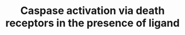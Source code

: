 ---
annotations:
- type: Pathway Ontology
  value: signaling pathway
authors:
- ReactomeTeam
- Ryanmiller
- Eweitz
description: Caspase-8 is synthesized as zymogen (procaspase-8) and is formed from
  procaspase-8 as a cleavage product. However, the cleavage itself appears not to
  be sufficient for the formation of an active caspase-8. Only the coordinated dimerization
  and cleavage of the zymogen produce efficient activation in vitro and apoptosis
  in cellular systems [Boatright KM and Salvesen GS 2003; Keller N et al 2010; Oberst
  A et al 2010].<p>The caspase-8 zymogens are present in the cells as inactive monomers,
  which are recruited to the death-inducing signaling complex (DISC) by homophilic
  interactions with the DED domain of FADD. The monomeric zymogens undergo dimerization
  and the subsequent conformational changes at the receptor complex, which results
  in the formation of catalytically active form of procaspase-8.[Boatright KM et al
  2003; Donepudi M et al 2003; Keller N et al 2010; Oberst A et al 2010].  View original
  pathway at [http://www.reactome.org/PathwayBrowser/#DIAGRAM=140534 Reactome].
last-edited: 2021-05-22
organisms:
- Homo sapiens
redirect_from:
- /index.php/Pathway:WP3358
- /instance/WP3358
schema-jsonld:
- '@context': https://schema.org/
  '@id': https://wikipathways.github.io/pathways/WP3358.html
  '@type': Dataset
  creator:
    '@type': Organization
    name: WikiPathways
  description: Caspase-8 is synthesized as zymogen (procaspase-8) and is formed from
    procaspase-8 as a cleavage product. However, the cleavage itself appears not to
    be sufficient for the formation of an active caspase-8. Only the coordinated dimerization
    and cleavage of the zymogen produce efficient activation in vitro and apoptosis
    in cellular systems [Boatright KM and Salvesen GS 2003; Keller N et al 2010; Oberst
    A et al 2010].<p>The caspase-8 zymogens are present in the cells as inactive monomers,
    which are recruited to the death-inducing signaling complex (DISC) by homophilic
    interactions with the DED domain of FADD. The monomeric zymogens undergo dimerization
    and the subsequent conformational changes at the receptor complex, which results
    in the formation of catalytically active form of procaspase-8.[Boatright KM et
    al 2003; Donepudi M et al 2003; Keller N et al 2010; Oberst A et al 2010].  View
    original pathway at [http://www.reactome.org/PathwayBrowser/#DIAGRAM=140534 Reactome].
  keywords:
  - active caspase-8
  - TLR4:TRIF:RIP1:FADD:pro-caspase-8
  - homologue
  - trimer:FADD:procaspase-8-dimer
  - 'TNFSF10 '
  - CFLAR(1-480)
  - viral c-FLIP
  - 'TLR4 cascade '
  - 'TLR4 '
  - receptor
  - DISC:procaspase-8:FLIP(L)
  - DISC:procaspase-8-dimer
  - Signalling
  - TRADD:TRAF2:RIP1:FADD:CASP8(1-479)
  - Trimer:FADD:pro-Caspase-8:FLIP(L)
  - 'GPIN-CD14(20-345) '
  - 'FADD '
  - CFLAR(377-480)
  - 'ORF71 '
  - TNFSF10:TNFRSF10A,B:FADD:CASP8(1-479)
  - 'LY96 '
  - FLIP(S)
  - 'FASLG(1-281) '
  - Receptor
  - TRAF2:TRADD:RIP1:FADD:2xCASP8(1-479)
  - trimer:FADD:CASP8(1-479)
  - TNFSF10:TNFRSF10A,B:FADD:2xCASP8(1-479)
  - 'LPS '
  - Death Receptor
  - TRADD:TRAF2:RIP1:FADD:procaspase-8:FLIP(L)
  - 'RIPK1 '
  - 'TNFRSF10B '
  - 'CFLAR(1-376) '
  - 'FAS '
  - 'CASP8(1-479) '
  - MyD88-independent
  - DISC
  - 'MC159 '
  - 'MyrG-p-S16-TICAM2 '
  - 'CASP8(1-374) '
  - 'TRAF2 '
  - DISC:p43/p41CASP8:p43 FLIP(L)
  - activated
  - 'TRADD '
  - TLR4:TRIF:RIP1:FADD
  - TRADD:TRAF2:RIPK1:FADD
  - TNFSF10:TNFRSF10A,B:FADD:CASP8(1-479):CFLAR
  - FASL:FAS
  - CASP8(1-479)
  - 'TICAM1 '
  - 'CASP8(217-374) '
  - 'CASP8(385-479) '
  - 'TNFRSF10A '
  - 'CFLAR(1-480) '
  license: CC0
  name: Caspase activation via death receptors in the presence of ligand
seo: CreativeWork
title: Caspase activation via death receptors in the presence of ligand
wpid: WP3358
---